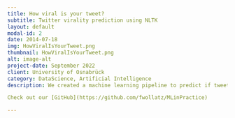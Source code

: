 ```yaml
---
title: How viral is your tweet?
subtitle: Twitter virality prediction using NLTK
layout: default
modal-id: 2
date: 2014-07-18
img: HowViralIsYourTweet.png
thumbnail: HowViralIsYourTweet.png
alt: image-alt
project-date: September 2022
client: University of Osnabrück
category: DataScience, Artificial Intelligence
description: We created a machine learning pipeline to predict if tweets go viral or not.

Check out our [GitHub](https://github.com/fwollatz/MLinPractice)

---
```


